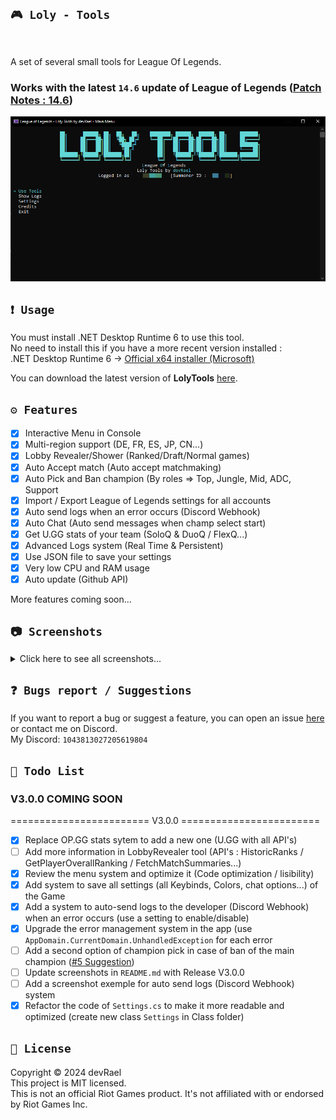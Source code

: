 ﻿## `🎮 Loly - Tools`
<img src="/Ressources/logo.ico" width="100" alt=""/>

A set of several small tools for League Of Legends.

### Works with the latest `14.6` update of League of Legends ([Patch Notes : 14.6](https://na.leagueoflegends.com/en-us/news/game-updates/patch-14-6-notes/))
![Loly - Tools](/Ressources/mainMenu.png)

## `❗ Usage`
You must install .NET Desktop Runtime 6 to use this tool.<br>
No need to install this if you have a more recent version installed :<br>
.NET Desktop Runtime 6 -> [Official x64 installer (Microsoft)](https://dotnet.microsoft.com/en-us/download/dotnet/thank-you/runtime-desktop-6.0.27-windows-x64-installer)<br>

You can download the latest version of **LolyTools** [here](https://github.com/devRael1/LolyTools/releases/download/2.2.1/Loly.Tools.-.2.2.1.exe).

## `⚙️ Features`
- [x] Interactive Menu in Console
- [x] Multi-region support (DE, FR, ES, JP, CN...)
- [x] Lobby Revealer/Shower (Ranked/Draft/Normal games)
- [x] Auto Accept match (Auto accept matchmaking)
- [x] Auto Pick and Ban champion (By roles => Top, Jungle, Mid, ADC, Support
- [x] Import / Export League of Legends settings for all accounts
- [x] Auto send logs when an error occurs (Discord Webhook)
- [x] Auto Chat (Auto send messages when champ select start)
- [x] Get U.GG stats of your team (SoloQ & DuoQ / FlexQ...)
- [x] Advanced Logs system (Real Time & Persistent)
- [x] Use JSON file to save your settings
- [x] Very low CPU and RAM usage
- [x] Auto update (Github API)

More features coming soon...

## `📷 Screenshots`
<details>
<summary>Click here to see all screenshots...</summary>

### Updater Menu
<details>
<summary>See screenshot...</summary>
<img src="/Ressources/updater.png" alt="devRael1">
</details>

### Main Menu
<details>
<summary>See screenshot...</summary>
<img src="/Ressources/mainMenu.png" alt="devRael1">
</details>

### Tools Menu
<details>
<summary>See screenshot...</summary>
<img src="/Ressources/toolsMenu.png" alt="devRael1">
</details>

### Settings Menu
<details>
<summary>See screenshot...</summary>
<img src="/Ressources/settingsMenu.png" alt="devRael1">
</details>

### Logs Menu
<details>
<summary>See screenshot...</summary>
<img src="/Ressources/logsMenu.png" alt="devRael1">
</details>

### Credits Menu
<details>
<summary>See screenshot...</summary>
<img src="/Ressources/creditsMenu.png" alt="devRael1">
</details>

</details>

## `❓ Bugs report / Suggestions`
If you want to report a bug or suggest a feature, you can open an issue [here](https://github.com/devRael1/LolyTools/issues) or contact me on Discord.<br>
My Discord: `1043813027205619804`

## `🧾 Todo List`
### V3.0.0 COMING SOON
======================== V3.0.0 ========================
- [x] Replace OP.GG stats sytem to add a new one (U.GG with all API's)
- [ ] Add more information in LobbyRevealer tool (API's : HistoricRanks / GetPlayerOverallRanking / FetchMatchSummaries...)
- [x] Review the menu system and optimize it (Code optimization / lisibility)
- [x] Add system to save all settings (all Keybinds, Colors, chat options...) of the Game
- [x] Add a system to auto-send logs to the developer (Discord Webhook) when an error occurs (use a setting to enable/disable)
- [x] Upgrade the error management system in the app (use `AppDomain.CurrentDomain.UnhandledException` for each error
- [ ] Add a second option of champion pick in case of ban of the main champion ([#5 Suggestion](https://github.com/devRael1/LolyTools/issues/5))
- [ ] Update screenshots in `README.md` with Release V3.0.0
- [	] Add a screenshot exemple for auto send logs (Discord Webhook) system
- [x] Refactor the code of `Settings.cs` to make it more readable and optimized (create new class `Settings` in Class folder)

## `📝 License`
Copyright © 2024 devRael<br>
This project is MIT licensed.<br>
This is not an official Riot Games product. It's not affiliated with or endorsed by Riot Games Inc.
